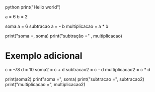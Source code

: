 python
print("Hello world")

a = 6
b = 2
 
 soma a = 6
subtracao a = - b
multiplicacao = a * b

print("soma =, soma)
print("subtração =" ,
multiplicacao)

# Exemplo adicional
c = -78
d = 10
soma2 = c + d
subtracao2 = c - d
multiplicacao2 = c * d

print(soma2)
print"soma =", soma)
print("subtracao =",
subtracao2)
print("multiplicacao =",
multiplicacao2)

